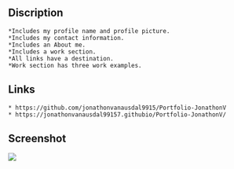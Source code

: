 
## Discription
    *Includes my profile name and profile picture.
    *Includes my contact information.
    *Includes an About me.
    *Includes a work section.
    *All links have a destination.
    *Work section has three work examples. 
## Links
    * https://github.com/jonathonvanausdal9915/Portfolio-JonathonV
    * https://jonathonvanausdal99157.githubio/Portfolio-JonathonV/

## Screenshot
![](https://file%2B.vscode-resource.vscode-cdn.net/Users/jonathon/Desktop/screenshot1.png?version%3D1656528003542)